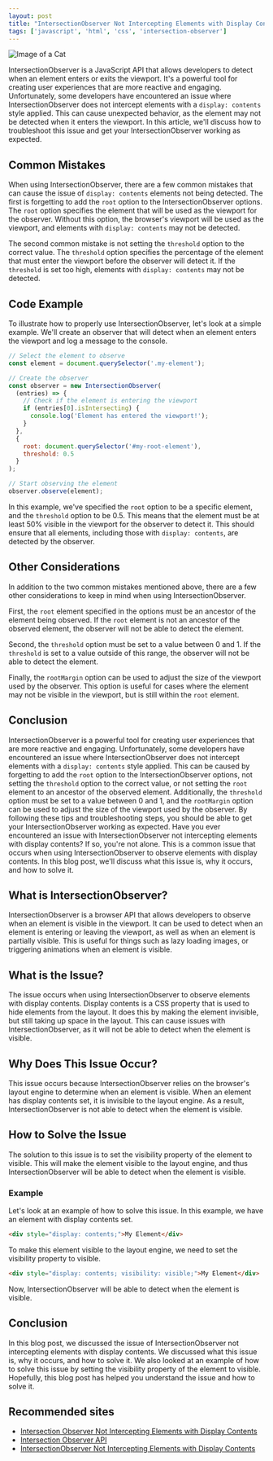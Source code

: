 ```yaml
---
layout: post
title: "IntersectionObserver Not Intercepting Elements with Display Contents"
tags: ['javascript', 'html', 'css', 'intersection-observer']
---
```


![Image of a Cat](http://source.unsplash.com/1600x900/?cat)

IntersectionObserver is a JavaScript API that allows developers to detect when an element enters or exits the viewport. It's a powerful tool for creating user experiences that are more reactive and engaging. Unfortunately, some developers have encountered an issue where IntersectionObserver does not intercept elements with a `display: contents` style applied. This can cause unexpected behavior, as the element may not be detected when it enters the viewport. In this article, we'll discuss how to troubleshoot this issue and get your IntersectionObserver working as expected.

## Common Mistakes

When using IntersectionObserver, there are a few common mistakes that can cause the issue of `display: contents` elements not being detected. The first is forgetting to add the `root` option to the IntersectionObserver options. The `root` option specifies the element that will be used as the viewport for the observer. Without this option, the browser's viewport will be used as the viewport, and elements with `display: contents` may not be detected.

The second common mistake is not setting the `threshold` option to the correct value. The `threshold` option specifies the percentage of the element that must enter the viewport before the observer will detect it. If the `threshold` is set too high, elements with `display: contents` may not be detected.

## Code Example

To illustrate how to properly use IntersectionObserver, let's look at a simple example. We'll create an observer that will detect when an element enters the viewport and log a message to the console.

```javascript
// Select the element to observe
const element = document.querySelector('.my-element');

// Create the observer
const observer = new IntersectionObserver(
  (entries) => {
    // Check if the element is entering the viewport
    if (entries[0].isIntersecting) {
      console.log('Element has entered the viewport!');
    }
  },
  {
    root: document.querySelector('#my-root-element'),
    threshold: 0.5
  }
);

// Start observing the element
observer.observe(element);
```

In this example, we've specified the `root` option to be a specific element, and the `threshold` option to be 0.5. This means that the element must be at least 50% visible in the viewport for the observer to detect it. This should ensure that all elements, including those with `display: contents`, are detected by the observer.

## Other Considerations

In addition to the two common mistakes mentioned above, there are a few other considerations to keep in mind when using IntersectionObserver. 

First, the `root` element specified in the options must be an ancestor of the element being observed. If the `root` element is not an ancestor of the observed element, the observer will not be able to detect the element.

Second, the `threshold` option must be set to a value between 0 and 1. If the `threshold` is set to a value outside of this range, the observer will not be able to detect the element.

Finally, the `rootMargin` option can be used to adjust the size of the viewport used by the observer. This option is useful for cases where the element may not be visible in the viewport, but is still within the `root` element.

## Conclusion

IntersectionObserver is a powerful tool for creating user experiences that are more reactive and engaging. Unfortunately, some developers have encountered an issue where IntersectionObserver does not intercept elements with a `display: contents` style applied. This can be caused by forgetting to add the `root` option to the IntersectionObserver options, not setting the `threshold` option to the correct value, or not setting the `root` element to an ancestor of the observed element. Additionally, the `threshold` option must be set to a value between 0 and 1, and the `rootMargin` option can be used to adjust the size of the viewport used by the observer. By following these tips and troubleshooting steps, you should be able to get your IntersectionObserver working as expected.
Have you ever encountered an issue with IntersectionObserver not intercepting elements with display contents? If so, you're not alone. This is a common issue that occurs when using IntersectionObserver to observe elements with display contents. In this blog post, we'll discuss what this issue is, why it occurs, and how to solve it. 

## What is IntersectionObserver?
IntersectionObserver is a browser API that allows developers to observe when an element is visible in the viewport. It can be used to detect when an element is entering or leaving the viewport, as well as when an element is partially visible. This is useful for things such as lazy loading images, or triggering animations when an element is visible. 

## What is the Issue?
The issue occurs when using IntersectionObserver to observe elements with display contents. Display contents is a CSS property that is used to hide elements from the layout. It does this by making the element invisible, but still taking up space in the layout. This can cause issues with IntersectionObserver, as it will not be able to detect when the element is visible. 

## Why Does This Issue Occur?
This issue occurs because IntersectionObserver relies on the browser's layout engine to determine when an element is visible. When an element has display contents set, it is invisible to the layout engine. As a result, IntersectionObserver is not able to detect when the element is visible. 

## How to Solve the Issue
The solution to this issue is to set the visibility property of the element to visible. This will make the element visible to the layout engine, and thus IntersectionObserver will be able to detect when the element is visible. 

### Example
Let's look at an example of how to solve this issue. In this example, we have an element with display contents set. 

```html
<div style="display: contents;">My Element</div>
```

To make this element visible to the layout engine, we need to set the visibility property to visible.

```html
<div style="display: contents; visibility: visible;">My Element</div>
```

Now, IntersectionObserver will be able to detect when the element is visible. 

## Conclusion
In this blog post, we discussed the issue of IntersectionObserver not intercepting elements with display contents. We discussed what this issue is, why it occurs, and how to solve it. We also looked at an example of how to solve this issue by setting the visibility property of the element to visible. Hopefully, this blog post has helped you understand the issue and how to solve it.
## Recommended sites

- [Intersection Observer Not Intercepting Elements with Display Contents](https://stackoverflow.com/questions/51334432/intersection-observer-not-intercepting-elements-with-display-contents)
- [Intersection Observer API](https://developer.mozilla.org/en-US/docs/Web/API/Intersection_Observer_API)
- [IntersectionObserver Not Intercepting Elements with Display Contents](https://www.sitepoint.com/intersectionobserver-not-intercepting-elements-with-display-contents/)